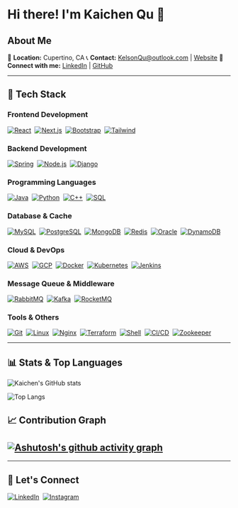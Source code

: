 # Hi there! I'm Kaichen Qu 👋

## About Me

📍 **Location:** Cupertino, CA
📞 **Contact:** [KelsonQu@outlook.com](mailto:kelsonqu@outlook.com) | [Website](https://kelsonqu.com)
🔗 **Connect with me:** [LinkedIn](https://www.linkedin.com/in/kelsonqu/) | [GitHub](https://github.com/KaichenQu)

---

## 🚀 Tech Stack

### Frontend Development

<p align="left">
  <a href="#"><img src="https://img.shields.io/badge/React-20232A?style=for-the-badge&logo=react&logoColor=61DAFB" alt="React"/></a>&nbsp;
<a href="#"><img src="https://img.shields.io/badge/Next.js-000000?style=for-the-badge&logo=nextdotjs&logoColor=white" alt="Next.js"/></a>&nbsp;
<a href="#"><img src="https://img.shields.io/badge/Bootstrap-563D7C?style=for-the-badge&logo=bootstrap&logoColor=white" alt="Bootstrap"/></a>&nbsp;
<a href="#"><img src="https://img.shields.io/badge/Tailwind_CSS-38B2AC?style=for-the-badge&logo=tailwind-css&logoColor=white" alt="Tailwind"/></a>
</p>

### Backend Development

<p align="left">
  <a href="#"><img src="https://img.shields.io/badge/Spring-6DB33F?style=for-the-badge&logo=spring&logoColor=white" alt="Spring"/></a>&nbsp;
  <a href="#"><img src="https://img.shields.io/badge/Node.js-339933?style=for-the-badge&logo=nodedotjs&logoColor=white" alt="Node.js"/></a>&nbsp;
<a href="#"><img src="https://img.shields.io/badge/Django-092E20?style=for-the-badge&logo=django&logoColor=white" alt="Django"/></a>

</p>

### Programming Languages

<p align="left">
  <a href="#"><img src="https://img.shields.io/badge/Java-ED8B00?style=for-the-badge&logo=openjdk&logoColor=white" alt="Java"/></a>&nbsp;
  <a href="#"><img src="https://img.shields.io/badge/Python-3776AB?style=for-the-badge&logo=python&logoColor=white" alt="Python"/></a>&nbsp;
<a href="#"><img src="https://img.shields.io/badge/C++-00599C?style=for-the-badge&logo=cplusplus&logoColor=white" alt="C++"/></a>&nbsp;
<a href="#"><img src="https://img.shields.io/badge/SQL-4479A1?style=for-the-badge&logo=mysql&logoColor=white" alt="SQL"/></a>

</p>

### Database & Cache

<p align="left">
  <a href="#"><img src="https://img.shields.io/badge/MySQL-4479A1?style=for-the-badge&logo=mysql&logoColor=white" alt="MySQL"/></a>&nbsp;
  <a href="#"><img src="https://img.shields.io/badge/PostgreSQL-316192?style=for-the-badge&logo=postgresql&logoColor=white" alt="PostgreSQL"/></a>&nbsp;
  <a href="#"><img src="https://img.shields.io/badge/MongoDB-47A248?style=for-the-badge&logo=mongodb&logoColor=white" alt="MongoDB"/></a>&nbsp;
  <a href="#"><img src="https://img.shields.io/badge/Redis-DC382D?style=for-the-badge&logo=redis&logoColor=white" alt="Redis"/></a>&nbsp;
  <a href="#"><img src="https://img.shields.io/badge/Oracle-F80000?style=for-the-badge&logo=oracle&logoColor=white" alt="Oracle"/></a>&nbsp;
  <a href="#"><img src="https://img.shields.io/badge/DynamoDB-4053D6?style=for-the-badge&logo=amazon-dynamodb&logoColor=white" alt="DynamoDB"/></a>
</p>

### Cloud & DevOps

<p align="left">
  <a href="#"><img src="https://img.shields.io/badge/AWS-232F3E?style=for-the-badge&logo=amazon-aws&logoColor=white" alt="AWS"/></a>&nbsp;
  <a href="#"><img src="https://img.shields.io/badge/GCP-4285F4?style=for-the-badge&logo=google-cloud&logoColor=white" alt="GCP"/></a>&nbsp;
  <a href="#"><img src="https://img.shields.io/badge/Docker-2496ED?style=for-the-badge&logo=docker&logoColor=white" alt="Docker"/></a>&nbsp;
  <a href="#"><img src="https://img.shields.io/badge/Kubernetes-326CE5?style=for-the-badge&logo=kubernetes&logoColor=white" alt="Kubernetes"/></a>&nbsp;
  <a href="#"><img src="https://img.shields.io/badge/Jenkins-D24939?style=for-the-badge&logo=jenkins&logoColor=white" alt="Jenkins"/></a>
</p>

### Message Queue & Middleware

<p align="left">
  <a href="#"><img src="https://img.shields.io/badge/RabbitMQ-FF6600?style=for-the-badge&logo=rabbitmq&logoColor=white" alt="RabbitMQ"/></a>&nbsp;
  <a href="#"><img src="https://img.shields.io/badge/Apache_Kafka-231F20?style=for-the-badge&logo=apache-kafka&logoColor=white" alt="Kafka"/></a>&nbsp;
  <a href="#"><img src="https://img.shields.io/badge/RocketMQ-D77310?style=for-the-badge&logo=apache-rocketmq&logoColor=white" alt="RocketMQ"/></a>&nbsp;
</p>

### Tools & Others

<p align="left">
  <a href="#"><img src="https://img.shields.io/badge/Git-F05032?style=for-the-badge&logo=git&logoColor=white" alt="Git"/></a>&nbsp;
  <a href="#"><img src="https://img.shields.io/badge/Linux-FCC624?style=for-the-badge&logo=linux&logoColor=black" alt="Linux"/></a>&nbsp;
  <a href="#"><img src="https://img.shields.io/badge/Nginx-009639?style=for-the-badge&logo=nginx&logoColor=white" alt="Nginx"/></a>&nbsp;
  <a href="#"><img src="https://img.shields.io/badge/Terraform-7B42BC?style=for-the-badge&logo=terraform&logoColor=white" alt="Terraform"/></a>&nbsp;
  <a href="#"><img src="https://img.shields.io/badge/Shell-121011?style=for-the-badge&logo=gnu-bash&logoColor=white" alt="Shell"/></a>&nbsp;
  <a href="#"><img src="https://img.shields.io/badge/CI/CD-2088FF?style=for-the-badge&logo=github-actions&logoColor=white" alt="CI/CD"/></a>&nbsp;
  <a href="#"><img src="https://img.shields.io/badge/Zookeeper-E95420?style=for-the-badge&logo=apache&logoColor=white" alt="Zookeeper"/></a>
</p>

---

## 📊 Stats & Top Languages

![Kaichen's GitHub stats](https://github-readme-stats.vercel.app/api?username=KaichenQu&show_icons=true&theme=dracula)

![Top Langs](https://github-readme-stats.vercel.app/api/top-langs/?username=KaichenQu&layout=compact&theme=dracula)

## 📈 Contribution Graph

## [![Ashutosh's github activity graph](https://github-readme-activity-graph.vercel.app/graph?username=KaichenQu&theme=dracula)](https://github.com/ashutosh00710/github-readme-activity-graph)

---

## 🤝 Let's Connect

<p align="left">
  <a href="https://linkedin.com/in/KelsonQu"><img src="https://img.shields.io/badge/LinkedIn-0077B5?style=for-the-badge&logo=linkedin&logoColor=white" alt="LinkedIn"/></a>&nbsp;
  <a href="https://www.instagram.com/kel.qu/"><img src="https://img.shields.io/badge/Instagram-E4405F?style=for-the-badge&logo=instagram&logoColor=white" alt="Instagram"/></a>
</p>
